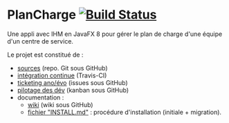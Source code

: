 # PlanCharge [![Build Status](https://travis-ci.org/bugmaker31/planCharge.svg?branch=master)](https://travis-ci.org/bugmaker31/planCharge)

Une appli avec IHM en JavaFX 8 pour gérer le plan de charge d'une équipe d'un centre de service.

Le projet est constitué de :
- [sources](https://github.com/bugmaker31/planCharge) (repo. Git sous GitHub)
- [intégration continue](https://travis-ci.org/bugmaker31/planCharge) (Travis-CI)
- [ticketing ano/évo](https://github.com/bugmaker31/planCharge/issues) (issues sous GitHub)
- [pilotage des dév](https://github.com/bugmaker31/planCharge/projects) (kanban sous GitHub)
- documentation :
    - [wiki](https://github.com/bugmaker31/planCharge/wiki) (wiki sous GitHub)
    - [fichier "INSTALL.md"](https://github.com/bugmaker31/planCharge/blob/master/INSTALL.md) : procédure d'installation (initiale + migration).
